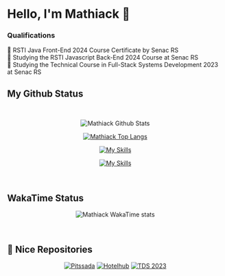 # Hello, I'm Mathiack 👋


### Qualifications

📑 RSTI Java Front-End 2024 Course Certificate by Senac RS <br>
📑 Studying the RSTI Javascript Back-End 2024 Course at Senac RS <br>
📑 Studying the Technical Course in Full-Stack Systems Development 2023 at Senac RS 
<br>

## My Github Status
<br>

<div align="center">
  
   ![Mathiack Github Stats](https://github-readme-stats.vercel.app/api?username=Mathiack&include_all_commits=true&theme=dark&show_icons=true&rank_icon=github&show=reviews,discussions_started,discussions_answered,prs_merged,prs_merged_percentage)
   
   [![Mathiack Top Langs](https://github-readme-stats.vercel.app/api/top-langs/?username=Mathiack&layout=compact&theme=dark)](https://github.com/anuraghazra/github-readme-stats)

   [![My Skills](https://skillicons.dev/icons?i=java,php,html,css,mysql)](https://skillicons.dev)
   
   [![My Skills](https://skillicons.dev/icons?i=git,github,windows,vscode)](https://skillicons.dev)
</div>
<br>

## WakaTime Status
<div align="center">
 
   ![Mathiack WakaTime stats](https://github-readme-stats.vercel.app/api/wakatime?username=Mathiack\&layout=default)
   
</div>
<br>

## 📂 Nice Repositories
<div align="center">
 
   [![Pitssada](https://github-readme-stats.vercel.app/api/pin/?username=Com-KT-NEY-s&repo=Pitssada&theme=dark)](https://github.com/Com-KT-NEY-s/Pitssada)
   [![Hotelhub](https://github-readme-stats.vercel.app/api/pin/?username=Com-KT-NEY-s&repo=HotelHub&theme=dark)](https://github.com/Com-KT-NEY-s/HotelHub)
   [![TDS 2023](https://github-readme-stats.vercel.app/api/pin/?username=Mathiack&repo=TDS-2023&theme=dark)](https://github.com/Mathiack/TDS-2023)
   
</div>
<br>

